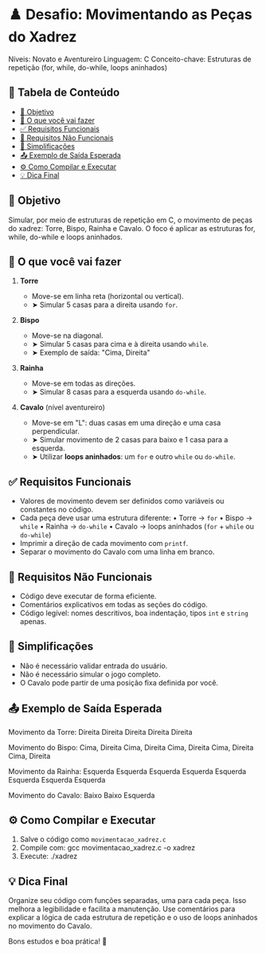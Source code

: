 ♟️ Desafio: Movimentando as Peças do Xadrez
===========================================

Níveis: Novato e Aventureiro
Linguagem: C
Conceito-chave: Estruturas de repetição (for, while, do-while, loops aninhados)

📑 Tabela de Conteúdo
----------------------
- [🎯 Objetivo](#🎯-objetivo)
- [📌 O que você vai fazer](#📌-o-que-você-vai-fazer)
- [✅ Requisitos Funcionais](#✅-requisitos-funcionais)
- [🚫 Requisitos Não Funcionais](#🚫-requisitos-não-funcionais)
- [🎯 Simplificações](#🎯-simplificações)
- [📤 Exemplo de Saída Esperada](#📤-exemplo-de-saída-esperada)
- [⚙️ Como Compilar e Executar](#⚙️-como-compilar-e-executar)
- [💡 Dica Final](#💡-dica-final)

🎯 Objetivo
-----------
Simular, por meio de estruturas de repetição em C, o movimento de peças do xadrez: Torre, Bispo, Rainha e Cavalo.
O foco é aplicar as estruturas for, while, do-while e loops aninhados.

📌 O que você vai fazer
------------------------

1. **Torre**
   - Move-se em linha reta (horizontal ou vertical).
   - ➤ Simular 5 casas para a direita usando `for`.

2. **Bispo**
   - Move-se na diagonal.
   - ➤ Simular 5 casas para cima e à direita usando `while`.
   - ➤ Exemplo de saída: "Cima, Direita"

3. **Rainha**
   - Move-se em todas as direções.
   - ➤ Simular 8 casas para a esquerda usando `do-while`.

4. **Cavalo** (nível aventureiro)
   - Move-se em "L": duas casas em uma direção e uma casa perpendicular.
   - ➤ Simular movimento de 2 casas para baixo e 1 casa para a esquerda.
   - ➤ Utilizar **loops aninhados**: um `for` e outro `while` ou `do-while`.

✅ Requisitos Funcionais
-------------------------
- Valores de movimento devem ser definidos como variáveis ou constantes no código.
- Cada peça deve usar uma estrutura diferente:
    • Torre → `for`
    • Bispo → `while`
    • Rainha → `do-while`
    • Cavalo → loops aninhados (`for` + `while` ou `do-while`)
- Imprimir a direção de cada movimento com `printf`.
- Separar o movimento do Cavalo com uma linha em branco.

🚫 Requisitos Não Funcionais
-----------------------------
- Código deve executar de forma eficiente.
- Comentários explicativos em todas as seções do código.
- Código legível: nomes descritivos, boa indentação, tipos `int` e `string` apenas.

🎯 Simplificações
------------------
- Não é necessário validar entrada do usuário.
- Não é necessário simular o jogo completo.
- O Cavalo pode partir de uma posição fixa definida por você.

📤 Exemplo de Saída Esperada
-----------------------------
Movimento da Torre:
Direita
Direita
Direita
Direita
Direita

Movimento do Bispo:
Cima, Direita
Cima, Direita
Cima, Direita
Cima, Direita
Cima, Direita

Movimento da Rainha:
Esquerda
Esquerda
Esquerda
Esquerda
Esquerda
Esquerda
Esquerda
Esquerda

Movimento do Cavalo:
Baixo
Baixo
Esquerda

⚙️ Como Compilar e Executar
----------------------------
1. Salve o código como `movimentacao_xadrez.c`
2. Compile com:
   gcc movimentacao_xadrez.c -o xadrez
3. Execute:
   ./xadrez

💡 Dica Final
-------------
Organize seu código com funções separadas, uma para cada peça. Isso melhora a legibilidade e facilita a manutenção.
Use comentários para explicar a lógica de cada estrutura de repetição e o uso de loops aninhados no movimento do Cavalo.

Bons estudos e boa prática! 🚀